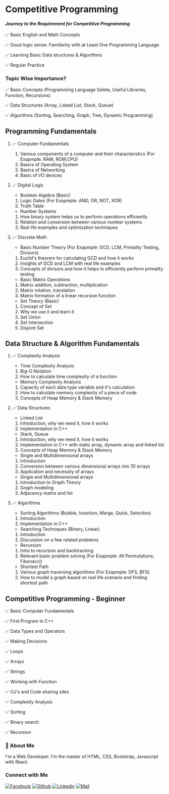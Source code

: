 # Competitive Programming

#### _Journey to the Requirement for Competitive Programming_

✅ Basic English and Math Concepts

✅ Good logic sense. Familiarity with at Least One Programming Language

✅ Learning Basic Data structures & Algorithms

✅ Regular Practice

### Topic Wise Importance?

✅ Basic Concepts (Programming Language Selete, Useful Libraries, Function, Recursions)

✅ Data Structures (Array, Lisked List, Stack, Queue)

✅ Algorithms (Sorting, Searching, Graph, Tree, Dynamic Programming)

## Programming Fundamentals

1. ✅ Computer Fundamentals

   1. Various components of a computer and their characteristics (For Exapmple: RAM, ROM,CPU)
   1. Basics of Operating System
   1. Basics of Networking
   1. Basic of I/O devices

1. ✅ Digital Logic

   * Boolean Algebra (Basic)
   1. Logic Gates (For Exapmple: AND, OR, NOT, XOR)
   1. Truth Table

   * Number Systems
   1. How binary system helps us to perform operations efficiently
   1. Relation and conversion between various number systems
   1. Real life examples and optimization techniques

1. ✅ Discrete Math

   * Basic Number Theory (For Exapmple: GCD, LCM, Primality Testing, Divisors)
   1. Euclid's theorem for calculating GCD and how it works
   1. Insights of GCD and LCM with real life examples
   1. Concepts of divisors and how it helps to efficiently perform primality testing

   * Basic Matrix Operations
   1. Matrix addition, subtraction, multiplication
   1. Matrix rotation, translation
   1. Matrix formation of a linear recursive function

   * Set Theory (Basic)
   1. Concept of Set
   1. Why we use it and learn it
   1. Set Union
   1. Set Intersection
   1. Disjoint Set

## Data Structure & Algorithm Fundamentals

1. ✅ Complexity Analysis

    * Time Complexity Analysis
    1. Big-O Notation
    1. How to calculate time complexity of a function

    * Memory Complexity Analysis
    1. Capacity of each data type variable and it's calculation
    1. How to calculate memory complexity of a piece of code
    1. Concepts of Heap Memory & Stack Memory

1.  ✅ Data Structures

    * Linked List
    1. Introduction, why we need it, how it works
    1. Implementation in C++

    * Stack, Queue
    1. Introduction, why we need it, how it works
    1. Implementation in C++ with static array, dynamic array and linked list
    1. Concepts of Heap Memory & Stack Memory

    * Single and Multidimensional arrays
    1. Introduction
    1. Conversion between various dimensional arrays into 1D arrays
    1. Application and necessity of arrays

    * Single and Multidimensional arrays
    1. Introduction to Graph Theory
    1. Graph modeling
    1. Adjacency matrix and list                                                        

1. ✅ Algorithms

   * Sorting Algorithms (Bubble, Insertion, Marge, Quick, Selection)
   1. Introduction
   1. Implementation in C++

   * Searching Techniques (Binary, Linear)
   1. Introduction
   1. Discussion on a few related problems

   * Recursion
   1. Intro to recursion and backtracking
   1. Relevant basic problem solving (For Exapmple: All Permutations, Fibonacci)

   * Shortest Path
   1. Various graph traversing algorithms (For Exapmple: DFS, BFS)
   1. How to model a graph based on real life scenario and finding shortest path

## Competitive Programming - Beginner

✅ Basic Computer Fundamentals

✅ First Program in C++

✅ Data Types and Operators

✅ Making Decisions

✅ Loops

✅ Arrays

✅ Strings

✅ Working with Function

✅ OJ's and Code sharing sites

✅ Complexity Analysis

✅ Sorting

✅ Binary search

✅ Recursion


### 🚀 About Me

I'm a Web Developer. I'm the master of HTML, CSS, Bootstrap, Javascript with React.

### Connect with Me

[![Facebook](https://img.shields.io/badge/Facebook-1877F2?style=for-the-badge&logo=facebook&logoColor=white)](https://www.facebook.com/Web.Dev.Sabbir)
[![Github](https://img.shields.io/badge/GitHub-100000?style=for-the-badge&logo=github&logoColor=white)](https://github.com/Sabbir2809)
[![Linkedin](https://img.shields.io/badge/LinkedIn-0077B5?style=for-the-badge&logo=linkedin&logoColor=white)](https://www.linkedin.com/in/hossain-sabbir/)
[![Mail](https://img.shields.io/badge/Gmail-D14836?style=for-the-badge&logo=gmail&logoColor=white)](mailto:sabbirto13@gmail.com)
